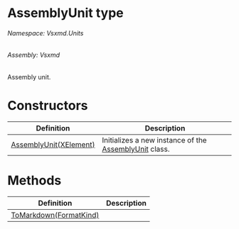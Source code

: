 <a name='T-Vsxmd-Units-AssemblyUnit'></a>
# AssemblyUnit type

###### Namespace:  Vsxmd.Units

###### Assembly:  Vsxmd

Assembly unit.

# Constructors

| Definition | Description |
|-|-|
| [AssemblyUnit(XElement)](/Vsxmd.Units/AssemblyUnit.md/#M-Vsxmd-Units-AssemblyUnit-#ctor-System-Xml-Linq-XElement-) | Initializes a new instance of the [AssemblyUnit](/Vsxmd.Units/AssemblyUnit.md/#T-Vsxmd-Units-AssemblyUnit) class. |

# Methods

| Definition | Description |
|-|-|
| [ToMarkdown(FormatKind)](/Vsxmd.Units/AssemblyUnit.md/#M-Vsxmd-Units-AssemblyUnit-ToMarkdown-Vsxmd-Units-FormatKind-) |  |
